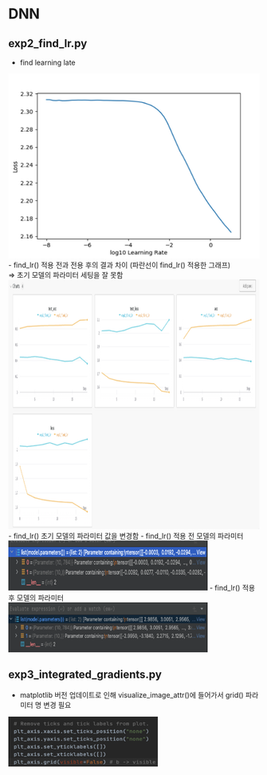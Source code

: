 # DNN
## exp2_find_lr.py
- find learning late <br>
<img src="./images/find_learning_late.png" width="600" height="370">
- find_lr() 적용 전과 전용 후의 결과 차이 (파란선이 find_lr() 적용한 그래프) <br>
=> 초기 모델의 파라미터 세팅을 잘 못함
<img src="./images/exp2_result.png" width="800" height="500">
- find_lr() 초기 모델의 파라미터 값을 변경함
  - find_lr() 적용 전 모델의 파라미터 <br>
<img src="./images/before_find_lr.png" width="400" height="100">
  - find_lr() 적용 후 모델의 파라미터
<img src="./images/after_find_lr.png" width="400" height="100">


## exp3_integrated_gradients.py
- matplotlib 버전 업데이트로 인해 visualize_image_attr()에 들어가서 grid() 파라미터 명 변경 필요<br>
<img src="./images/exp_error.png" width="300" height="100">
